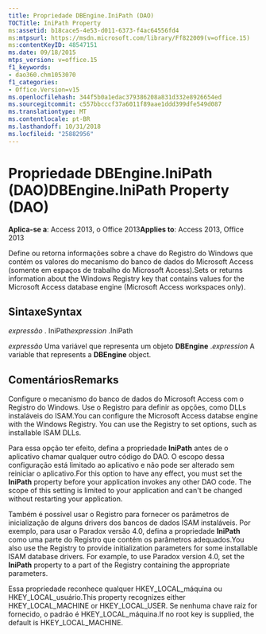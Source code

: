 ```yaml
---
title: Propriedade DBEngine.IniPath (DAO)
TOCTitle: IniPath Property
ms:assetid: b18cace5-4e53-d011-6373-f4ac64556fd4
ms:mtpsurl: https://msdn.microsoft.com/library/Ff822009(v=office.15)
ms:contentKeyID: 48547151
ms.date: 09/18/2015
mtps_version: v=office.15
f1_keywords:
- dao360.chm1053070
f1_categories:
- Office.Version=v15
ms.openlocfilehash: 344f5b0a1edac379386208a831d332e8926654ed
ms.sourcegitcommit: c557bbcccf37a6011f89aae1ddd399dfe549d087
ms.translationtype: MT
ms.contentlocale: pt-BR
ms.lasthandoff: 10/31/2018
ms.locfileid: "25882956"
---
```

# <a name="dbengineinipath-property-dao"></a><span data-ttu-id="60b06-102">Propriedade DBEngine.IniPath (DAO)</span><span class="sxs-lookup"><span data-stu-id="60b06-102">DBEngine.IniPath Property (DAO)</span></span>


<span data-ttu-id="60b06-103">**Aplica-se a**: Access 2013, o Office 2013</span><span class="sxs-lookup"><span data-stu-id="60b06-103">**Applies to**: Access 2013, Office 2013</span></span>

<span data-ttu-id="60b06-104">Define ou retorna informações sobre a chave do Registro do Windows que contém os valores do mecanismo do banco de dados do Microsoft Access (somente em espaços de trabalho do Microsoft Access).</span><span class="sxs-lookup"><span data-stu-id="60b06-104">Sets or returns information about the Windows Registry key that contains values for the Microsoft Access database engine (Microsoft Access workspaces only).</span></span>

## <a name="syntax"></a><span data-ttu-id="60b06-105">Sintaxe</span><span class="sxs-lookup"><span data-stu-id="60b06-105">Syntax</span></span>

<span data-ttu-id="60b06-106">*expressão* . IniPath</span><span class="sxs-lookup"><span data-stu-id="60b06-106">*expression* .IniPath</span></span>

<span data-ttu-id="60b06-107">*expressão* Uma variável que representa um objeto **DBEngine** .</span><span class="sxs-lookup"><span data-stu-id="60b06-107">*expression* A variable that represents a **DBEngine** object.</span></span>

## <a name="remarks"></a><span data-ttu-id="60b06-108">Comentários</span><span class="sxs-lookup"><span data-stu-id="60b06-108">Remarks</span></span>

<span data-ttu-id="60b06-p101">Configure o mecanismo do banco de dados do Microsoft Access com o Registro do Windows. Use o Registro para definir as opções, como DLLs instaláveis do ISAM.</span><span class="sxs-lookup"><span data-stu-id="60b06-p101">You can configure the Microsoft Access databse engine with the Windows Registry. You can use the Registry to set options, such as installable ISAM DLLs.</span></span>

<span data-ttu-id="60b06-p102">Para essa opção ter efeito, defina a propriedade **IniPath** antes de o aplicativo chamar qualquer outro código do DAO. O escopo dessa configuração está limitado ao aplicativo e não pode ser alterado sem reiniciar o aplicativo.</span><span class="sxs-lookup"><span data-stu-id="60b06-p102">For this option to have any effect, you must set the **IniPath** property before your application invokes any other DAO code. The scope of this setting is limited to your application and can't be changed without restarting your application.</span></span>

<span data-ttu-id="60b06-p103">Também é possível usar o Registro para fornecer os parâmetros de inicialização de alguns drivers dos bancos de dados ISAM instaláveis. Por exemplo, para usar o Paradox versão 4.0, defina a propriedade **IniPath** como uma parte do Registro que contém os parâmetros adequados.</span><span class="sxs-lookup"><span data-stu-id="60b06-p103">You also use the Registry to provide initialization parameters for some installable ISAM database drivers. For example, to use Paradox version 4.0, set the **IniPath** property to a part of the Registry containing the appropriate parameters.</span></span>

<span data-ttu-id="60b06-115">Essa propriedade reconhece qualquer HKEY\_LOCAL\_máquina ou HKEY\_LOCAL\_usuário.</span><span class="sxs-lookup"><span data-stu-id="60b06-115">This property recognizes either HKEY\_LOCAL\_MACHINE or HKEY\_LOCAL\_USER.</span></span> <span data-ttu-id="60b06-116">Se nenhuma chave raiz for fornecido, o padrão é HKEY\_LOCAL\_máquina.</span><span class="sxs-lookup"><span data-stu-id="60b06-116">If no root key is supplied, the default is HKEY\_LOCAL\_MACHINE.</span></span>

